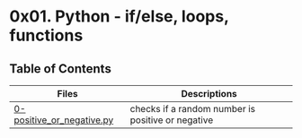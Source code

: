 # 0x01. Python - if/else, loops, functions
## Table of Contents
Files | Descriptions
----- | ------------
[0-positive_or_negative.py](./0-positive_or_negative.py) | checks if a random number is positive or negative
